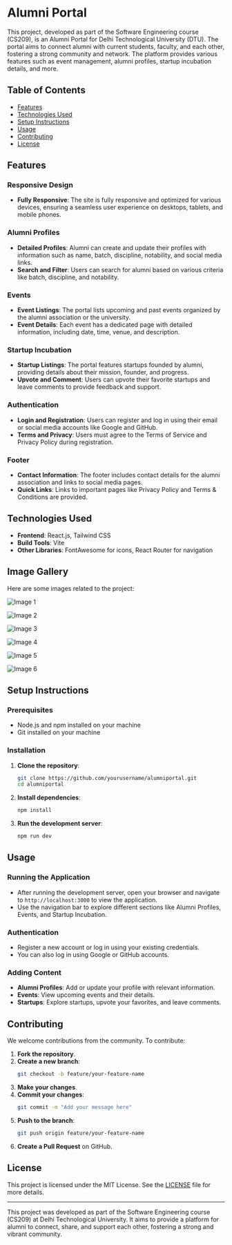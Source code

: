 # Alumni Portal

This project, developed as part of the Software Engineering course (CS209), is an Alumni Portal for Delhi Technological University (DTU). The portal aims to connect alumni with current students, faculty, and each other, fostering a strong community and network. The platform provides various features such as event management, alumni profiles, startup incubation details, and more.

## Table of Contents
- [Features](#features)
- [Technologies Used](#technologies-used)
- [Setup Instructions](#setup-instructions)
- [Usage](#usage)
- [Contributing](#contributing)
- [License](#license)

## Features

### Responsive Design
- **Fully Responsive**: The site is fully responsive and optimized for various devices, ensuring a seamless user experience on desktops, tablets, and mobile phones.

### Alumni Profiles
- **Detailed Profiles**: Alumni can create and update their profiles with information such as name, batch, discipline, notability, and social media links.
- **Search and Filter**: Users can search for alumni based on various criteria like batch, discipline, and notability.

### Events
- **Event Listings**: The portal lists upcoming and past events organized by the alumni association or the university.
- **Event Details**: Each event has a dedicated page with detailed information, including date, time, venue, and description.

### Startup Incubation
- **Startup Listings**: The portal features startups founded by alumni, providing details about their mission, founder, and progress.
- **Upvote and Comment**: Users can upvote their favorite startups and leave comments to provide feedback and support.

### Authentication
- **Login and Registration**: Users can register and log in using their email or social media accounts like Google and GitHub.
- **Terms and Privacy**: Users must agree to the Terms of Service and Privacy Policy during registration.

### Footer
- **Contact Information**: The footer includes contact details for the alumni association and links to social media pages.
- **Quick Links**: Links to important pages like Privacy Policy and Terms & Conditions are provided.

## Technologies Used

- **Frontend**: React.js, Tailwind CSS
- **Build Tools**: Vite
- **Other Libraries**: FontAwesome for icons, React Router for navigation

## Image Gallery

Here are some images related to the project:

![Image 1][1]

![Image 2][2]

![Image 3][3]

![Image 4][4]

![Image 5][5]

![Image 6][6]

  [1]: https://i.sstatic.net/IYg5HHtW.png
  [2]: https://i.sstatic.net/jytNsGvF.png
  [3]: https://i.sstatic.net/yrE6pmF0.png
  [4]: https://i.sstatic.net/cWWVBabg.png
  [5]: https://i.sstatic.net/f81vGS6t.png
  [6]: https://i.sstatic.net/cwv9PvDg.png

## Setup Instructions

### Prerequisites
- Node.js and npm installed on your machine
- Git installed on your machine

### Installation
1. **Clone the repository**:
    ```bash
    git clone https://github.com/yourusername/alumniportal.git
    cd alumniportal
    ```

2. **Install dependencies**:
    ```bash
    npm install
    ```

3. **Run the development server**:
    ```bash
    npm run dev
    ```

## Usage

### Running the Application
- After running the development server, open your browser and navigate to `http://localhost:3000` to view the application.
- Use the navigation bar to explore different sections like Alumni Profiles, Events, and Startup Incubation.

### Authentication
- Register a new account or log in using your existing credentials.
- You can also log in using Google or GitHub accounts.

### Adding Content
- **Alumni Profiles**: Add or update your profile with relevant information.
- **Events**: View upcoming events and their details.
- **Startups**: Explore startups, upvote your favorites, and leave comments.

## Contributing

We welcome contributions from the community. To contribute:

1. **Fork the repository**.
2. **Create a new branch**:
    ```bash
    git checkout -b feature/your-feature-name
    ```
3. **Make your changes**.
4. **Commit your changes**:
    ```bash
    git commit -m "Add your message here"
    ```
5. **Push to the branch**:
    ```bash
    git push origin feature/your-feature-name
    ```
6. **Create a Pull Request** on GitHub.

## License

This project is licensed under the MIT License. See the [LICENSE](LICENSE) file for more details.

---

This project was developed as part of the Software Engineering course (CS209) at Delhi Technological University. It aims to provide a platform for alumni to connect, share, and support each other, fostering a strong and vibrant community.